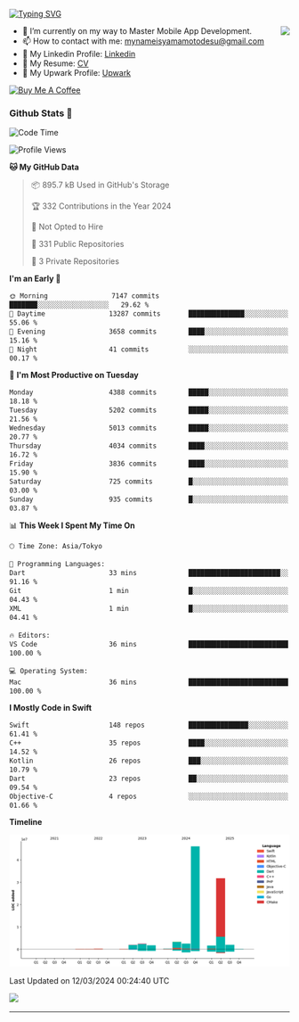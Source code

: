 
[![Typing SVG](https://readme-typing-svg.demolab.com/?lines=Thank+You+For+Visiting!!;You+Are+Welcome✨;I+am+Kyo+Yamamoto;Mobile+Developer)](https://git.io/typing-svg)
<p>
<img align="right" src="https://media.giphy.com/media/26ufdb3cYKwbRtYVW/giphy.gif" style="max-width:100%;" height="150px">

- 🌱 I’m currently on my way to Master Mobile App Development.
- 📫 How to contact with me: mynameisyamamotodesu@gmail.com
- 🔗 My Linkedin Profile: [Linkedin](https://www.linkedin.com/in/kyo-yamamoto-a2ab50239)
- 🔗 My Resume: [CV](https://www.kickresume.com/cv/ZWKvXV/)
- 🔗 My Upwark Profile: [Upwark](https://www.upwork.com/freelancers/~01aa9115102bb4af25)

<a href="https://www.buymeacoffee.com/kyoyamamoto" target="_blank"><img src="https://cdn.buymeacoffee.com/buttons/default-orange.png" alt="Buy Me A Coffee" height="41" width="174"></a>

### Github Stats 🥇 
<!--START_SECTION:waka-->
![Code Time](http://img.shields.io/badge/Code%20Time-669%20hrs%2039%20mins-blue)

![Profile Views](http://img.shields.io/badge/Profile%20Views-0-blue)

**🐱 My GitHub Data** 

> 📦 895.7 kB Used in GitHub's Storage 
 > 
> 🏆 332 Contributions in the Year 2024
 > 
> 🚫 Not Opted to Hire
 > 
> 📜 331 Public Repositories 
 > 
> 🔑 3 Private Repositories 
 > 
**I'm an Early 🐤** 

```text
🌞 Morning                7147 commits        ███████░░░░░░░░░░░░░░░░░░   29.62 % 
🌆 Daytime                13287 commits       ██████████████░░░░░░░░░░░   55.06 % 
🌃 Evening                3658 commits        ████░░░░░░░░░░░░░░░░░░░░░   15.16 % 
🌙 Night                  41 commits          ░░░░░░░░░░░░░░░░░░░░░░░░░   00.17 % 
```
📅 **I'm Most Productive on Tuesday** 

```text
Monday                   4388 commits        █████░░░░░░░░░░░░░░░░░░░░   18.18 % 
Tuesday                  5202 commits        █████░░░░░░░░░░░░░░░░░░░░   21.56 % 
Wednesday                5013 commits        █████░░░░░░░░░░░░░░░░░░░░   20.77 % 
Thursday                 4034 commits        ████░░░░░░░░░░░░░░░░░░░░░   16.72 % 
Friday                   3836 commits        ████░░░░░░░░░░░░░░░░░░░░░   15.90 % 
Saturday                 725 commits         █░░░░░░░░░░░░░░░░░░░░░░░░   03.00 % 
Sunday                   935 commits         █░░░░░░░░░░░░░░░░░░░░░░░░   03.87 % 
```


📊 **This Week I Spent My Time On** 

```text
🕑︎ Time Zone: Asia/Tokyo

💬 Programming Languages: 
Dart                     33 mins             ███████████████████████░░   91.16 % 
Git                      1 min               █░░░░░░░░░░░░░░░░░░░░░░░░   04.43 % 
XML                      1 min               █░░░░░░░░░░░░░░░░░░░░░░░░   04.41 % 

🔥 Editors: 
VS Code                  36 mins             █████████████████████████   100.00 % 

💻 Operating System: 
Mac                      36 mins             █████████████████████████   100.00 % 
```

**I Mostly Code in Swift** 

```text
Swift                    148 repos           ███████████████░░░░░░░░░░   61.41 % 
C++                      35 repos            ████░░░░░░░░░░░░░░░░░░░░░   14.52 % 
Kotlin                   26 repos            ███░░░░░░░░░░░░░░░░░░░░░░   10.79 % 
Dart                     23 repos            ██░░░░░░░░░░░░░░░░░░░░░░░   09.54 % 
Objective-C              4 repos             ░░░░░░░░░░░░░░░░░░░░░░░░░   01.66 % 
```



**Timeline**

![Lines of Code chart](https://raw.githubusercontent.com/YamamotoDesu/YamamotoDesu/main/assets/bar_graph.png)


 Last Updated on 12/03/2024 00:24:40 UTC
<!--END_SECTION:waka-->

![](https://github-profile-summary-cards.vercel.app/api/cards/profile-details?username=YamamotoDesu&theme=vue)

----
